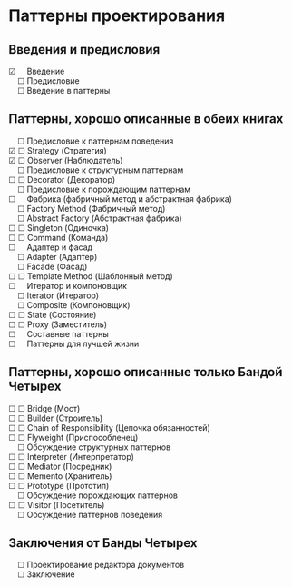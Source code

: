 # Паттерны проектирования

## Введения и предисловия

☑ &nbsp; &nbsp; Введение  
&nbsp; &nbsp; ☐ Предисловие  
&nbsp; &nbsp; ☐ Введение в паттерны

## Паттерны, хорошо описанные в обеих книгах

&nbsp; &nbsp; ☐ Предисловие к паттернам поведения  
☑ ☐ Strategy (Стратегия)  
☑ ☐ Observer (Наблюдатель)  
&nbsp; &nbsp; ☐ Предисловие к структурным паттернам  
☐ ☐ Decorator (Декоратор)  
&nbsp; &nbsp; ☐ Предисловие к порождающим паттернам  
☐ &nbsp; &nbsp; Фабрика (фабричный метод и абстрактная фабрика)  
&nbsp; &nbsp; ☐ Factory Method (Фабричный метод)  
&nbsp; &nbsp; ☐ Abstract Factory (Абстрактная фабрика)  
☐ ☐ Singleton (Одиночка)  
☐ ☐ Command (Команда)  
☐ &nbsp; &nbsp; Адаптер и фасад  
&nbsp; &nbsp; ☐ Adapter (Адаптер)  
&nbsp; &nbsp; ☐ Facade (Фасад)  
☐ ☐ Template Method (Шаблонный метод)  
☐ &nbsp; &nbsp; Итератор и компоновщик  
&nbsp; &nbsp; ☐ Iterator (Итератор)  
&nbsp; &nbsp; ☐ Composite (Компоновщик)  
☐ ☐ State (Состояние)  
☐ ☐ Proxy (Заместитель)  
☐ &nbsp; &nbsp; Составные паттерны  
☐ &nbsp; &nbsp; Паттерны для лучшей жизни

## Паттерны, хорошо описанные только Бандой Четырех

☐ ☐ Bridge (Мост)  
☐ ☐ Builder (Строитель)  
☐ ☐ Chain of Responsibility (Цепочка обязанностей)  
☐ ☐ Flyweight (Приспособленец)  
&nbsp; &nbsp; ☐ Обсуждение структурных паттернов  
☐ ☐ Interpreter (Интерпретатор)  
☐ ☐ Mediator (Посредник)  
☐ ☐ Memento (Хранитель)  
☐ ☐ Prototype (Прототип)  
&nbsp; &nbsp; ☐ Обсуждение порождающих паттернов  
☐ ☐ Visitor (Посетитель)  
&nbsp; &nbsp; ☐ Обсуждение паттернов поведения

## Заключения от Банды Четырех

&nbsp; &nbsp; ☐ Проектирование редактора документов  
&nbsp; &nbsp; ☐ Заключение

